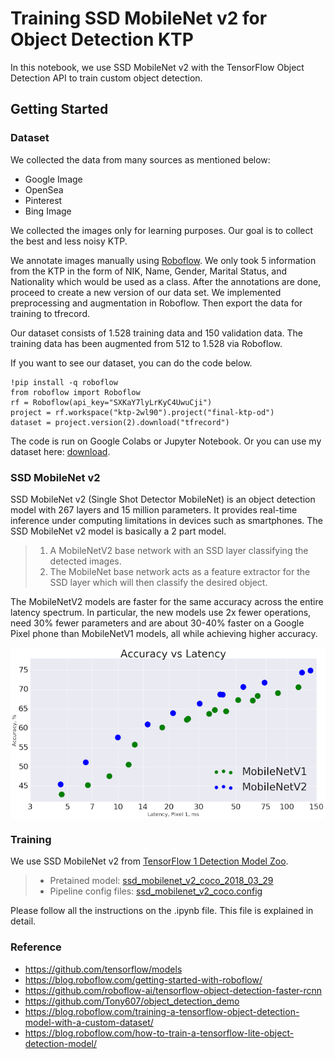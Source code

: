 # Training SSD MobileNet v2 for Object Detection KTP

In this notebook, we use SSD MobileNet v2 with the TensorFlow Object Detection API to train custom object detection.

## Getting Started

### Dataset

We collected the data from many sources as mentioned below:
- Google Image
- OpenSea
- Pinterest
- Bing Image

We collected the images only for learning purposes. Our goal is to collect the best and less noisy KTP.

We annotate images manually using [Roboflow](https://app.roboflow.com/). We only took 5 information from the KTP in the form of NIK, Name, Gender, Marital Status, and Nationality which would be used as a class. After the annotations are done, proceed to create a new version of our data set. We implemented preprocessing and augmentation in Roboflow. Then export the data for training to tfrecord.

Our dataset consists of 1.528 training data and 150 validation data. The training data has been augmented from 512 to 1.528 via Roboflow.

If you want to see our dataset, you can do the code below.
```
!pip install -q roboflow
from roboflow import Roboflow
rf = Roboflow(api_key="SXKaY7lyLrKyC4UwuCji")
project = rf.workspace("ktp-2wl90").project("final-ktp-od")
dataset = project.version(2).download("tfrecord")
```

The code is run on Google Colabs or Jupyter Notebook. Or you can use my dataset here: [download](https://drive.google.com/file/d/1pUheM6du0WE6wPlETREQXTb3NgZV4-QN/view?usp=sharing).

### SSD MobileNet v2

SSD MobileNet v2 (Single Shot Detector MobileNet) is an object detection model with 267 layers and 15 million parameters. It provides real-time inference under computing limitations in devices such as smartphones. The SSD MobileNet v2 model is basically a 2 part model.
> 1. A MobileNetV2 base network with an SSD layer classifying the detected images. 
> 2. The MobileNet base network acts as a feature extractor for the SSD layer which will then classify the desired object.

The MobileNetV2 models are faster for the same accuracy across the entire latency spectrum. In particular, the new models use 2x fewer operations, need 30% fewer parameters and are about 30-40% faster on a Google Pixel phone than MobileNetV1 models, all while achieving higher accuracy.

<p align="center">
    <img src="contents/image2.png" alt="MobileNetV2 improves speed (reduced latency) and increased ImageNet Top 1 accuracy" width="550" style="vertical-align:middle">
</p>


### Training

We use SSD MobileNet v2 from [TensorFlow 1 Detection Model Zoo](https://github.com/tensorflow/models/blob/master/research/object_detection/g3doc/tf1_detection_zoo.md).

> - Pretained model: [ssd_mobilenet_v2_coco_2018_03_29](http://download.tensorflow.org/models/object_detection/ssd_mobilenet_v2_coco_2018_03_29.tar.gz)
> - Pipeline config files: [ssd_mobilenet_v2_coco.config](https://github.com/tensorflow/models/blob/master/research/object_detection/samples/configs/ssd_mobilenet_v2_coco.config)

Please follow all the instructions on the .ipynb file. This file is explained in detail.

### Reference
- https://github.com/tensorflow/models
- https://blog.roboflow.com/getting-started-with-roboflow/
- https://github.com/roboflow-ai/tensorflow-object-detection-faster-rcnn
- https://github.com/Tony607/object_detection_demo
- https://blog.roboflow.com/training-a-tensorflow-object-detection-model-with-a-custom-dataset/
- https://blog.roboflow.com/how-to-train-a-tensorflow-lite-object-detection-model/

